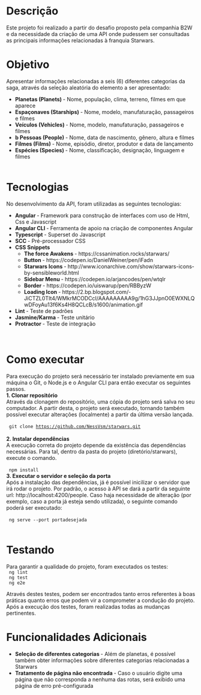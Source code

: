 # Descrição

Este projeto foi realizado a partir do desafio proposto pela companhia B2W e da necessidade da criação de uma API onde pudessem ser consultadas as principais informações relacionadas à franquia Starwars.

# Objetivo

Apresentar informações relacionadas a seis (6) diferentes categorias da saga, através da seleção aleatória do elemento a ser apresentado:

- <b> Planetas (Planets) </b> - Nome, população, clima, terreno, filmes em que aparece <br />
- <b> Espaçonaves (Starships) </b> - Nome, modelo, manufaturação, passageiros e filmes <br />
- <b> Veículos (Vehicles) </b> - Nome, modelo, manufaturação, passageiros e filmes <br />
- <b>b Pessoas (People) </b>- Nome, data de nascimento, gênero, altura e filmes <br />
- <b> Filmes (Films) </b> - Nome, episódio, diretor, produtor e data de lançamento <br />
- <b> Espécies (Species) </b> -  Nome, classificação, designação, linguagem e filmes<br /><br />

# Tecnologias

No desenvolvimento da API, foram utilizadas as seguintes tecnologias:
<ul>
  <li>
     <b> Angular </b> - Framework para construção de interfaces com uso de Html, Css e Javascript </li>
   <li>
     <b>Angular CLI </b> - Ferramenta de apoio na criação de componentes Angular</li>
   <li> 
     <b> Typescript </b> - Superset do Javascript </li>
   <li>
     <b> SCC  </b> - Pré-processador CSS </li>
   <li>
     <b> CSS Snippets </b>
     <ul>
       <li> <b> The force Awakens </b> - https://cssanimation.rocks/starwars/ 
       </li>
       <li> <b> Button </b> - https://codepen.io/DanielWeiner/pen/iFadn 
       </li>
       <li> <b> Starwars Icons </b> - http://www.iconarchive.com/show/starwars-icons-by-sensibleworld.html 
       </li>
       <li> <b> Sidebar Menu </b> - https://codepen.io/arjancodes/pen/wtqIr 
       </li>
       <li> <b> Border </b> - https://codepen.io/uiswarup/pen/RBByzW 
       </li>
       <li> <b> Loading Icon </b> - https://2.bp.blogspot.com/-JiCTZL0TIt4/WMkrMCODCcI/AAAAAAAAA9g/1hG3JJpnO0EWXNLQwDFoyAu13f6Ks4H8QCLcB/s1600/animation.gif 
       </li>
     </ul>
    </li> 
    <li> <b> Lint </b> - Teste de padrões </li>
    <li> <b> Jasmine/Karma </b> - Teste unitário </li>
  <li> <b> Protractor </b> - Teste de integração </li>
 </ul><br />
  
  # Como executar
  
  Para execução do projeto será necessário ter instalado previamente em sua máquina o Git, o Node.js e o Angular CLI para então executar os seguintes passos.<br />
   <b>1. Clonar repositório </b> <br />
Através da clonagem do repositório, uma cópia do projeto será salva no seu computador. A partir desta, o projeto será executado, tornando também possível executar alterações (localmente) a partir da última versão lançada.<br /><br />
    <code>
    git clone https://github.com/NessVsm/starwars.git
    </code><br />
   <b>2. Instalar dependências </b> <br />
    A execução correta do projeto depende da existência das dependências necessárias. Para tal, dentro da pasta do projeto (diretório/starwars), execute o comando.<br /><br />
    <code>
    npm install
    </code><br />
    <b>3. Executar o servidor e seleção da porta </b><br />
   Após a instalação das dependências, já é possível inicilizar o servidor que irá rodar o projeto. 
  Por padrão, o acesso à API se dará a partir da seguinte url: http://localhost:4200/people. Caso haja necessidade de alteração (por exemplo, caso a porta já esteja sendo utilizada), o seguinte comando poderá ser executado:<br /><br />
    <code>
    ng serve --port portadesejada
    </code><br />

  # Testando
  
  Para garantir a qualidade do projeto, foram executados os testes:<br />
  <code> ng lint </code><br />
  <code> ng test </code><br />
  <code> ng e2e </code><br />
  
  Através destes testes, podem ser encontrados tanto erros referentes à boas práticas quanto erros que podem vir a comprometer a condução do projeto. Após a execução dos testes, foram realizadas todas as mudanças pertinentes.
  
  # Funcionalidades Adicionais
  
  <ul>
  <li><b> Seleção de diferentes categorias </b> - Além de planetas, é possível também obter informações sobre diferentes categorias relacionadas a Starwars<br />
  </li>
  <li><b> Tratamento de página não encontrada </b> - Caso o usuário digite uma página que não corresponda a nenhuma das rotas, será exibido uma página de erro pré-configurada<br />
  </li>
  </ul>
  







